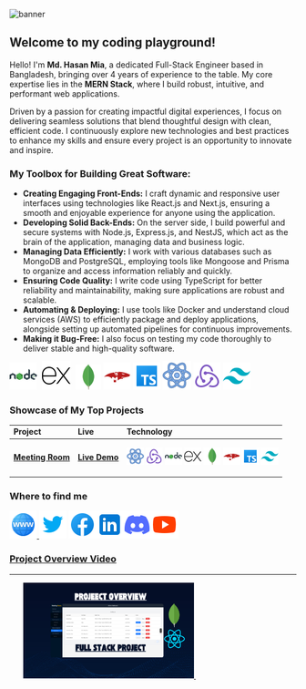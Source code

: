 
<p>
  <img alt="banner" src="https://res.cloudinary.com/deicntkum/image/upload/v1756890636/Abstract_Technology_Profile_LinkedIn_Banner_ybm38l.png" height="250px" width="100%"/>
</p>
<h2>Welcome to my coding playground!</h2>

<p>Hello! I'm <b>Md. Hasan Mia</b>, a dedicated Full-Stack Engineer based in Bangladesh, bringing over 4 years of experience to the table. My core expertise lies in the <b>MERN Stack</b>, where I build robust, intuitive, and performant web applications.</p>

<p>Driven by a passion for creating impactful digital experiences, I focus on delivering seamless solutions that blend thoughtful design with clean, efficient code. I continuously explore new technologies and best practices to enhance my skills and ensure every project is an opportunity to innovate and inspire.</p>

<h3>My Toolbox for Building Great Software:</h3>

<ul>
  <li><b>Creating Engaging Front-Ends:</b> I craft dynamic and responsive user interfaces using technologies like React.js and Next.js, ensuring a smooth and enjoyable experience for anyone using the application.</li>
  <li><b>Developing Solid Back-Ends:</b> On the server side, I build powerful and secure systems with Node.js, Express.js, and NestJS, which act as the brain of the application, managing data and business logic.</li>
  <li><b>Managing Data Efficiently:</b> I work with various databases such as MongoDB and PostgreSQL, employing tools like Mongoose and Prisma to organize and access information reliably and quickly.</li>
  <li><b>Ensuring Code Quality:</b> I write code using TypeScript for better reliability and maintainability, making sure applications are robust and scalable.</li>
  <li><b>Automating & Deploying:</b> I use tools like Docker and understand cloud services (AWS) to efficiently package and deploy applications, alongside setting up automated pipelines for continuous improvements.</li>
  <li><b>Making it Bug-Free:</b> I also focus on testing my code thoroughly to deliver stable and high-quality software.</li>
</ul>

<p>
  <img alt="nodeJs" src="https://raw.githubusercontent.com/devhasanmia/assets/refs/heads/main/icons/nodejs.png" style="margin-right:5px" />
  <img alt="express" style="margin-right:5px" src="https://raw.githubusercontent.com/devhasanmia/assets/refs/heads/main/icons/express.png" /> 
  <img alt="Mongodb" src="https://raw.githubusercontent.com/devhasanmia/assets/refs/heads/main/icons/mongodb.png" width="45"/>
  <img alt="mongoosejs" src="https://raw.githubusercontent.com/devhasanmia/assets/refs/heads/main/icons/mongoose.png" />
  <img alt="typescript" src="https://raw.githubusercontent.com/devhasanmia/assets/refs/heads/main/icons/typescript.png" />
  <img alt="reactjs" src="https://raw.githubusercontent.com/devhasanmia/assets/refs/heads/main/icons/react.png" />
  <img alt="redux" src="https://raw.githubusercontent.com/devhasanmia/assets/refs/heads/main/icons/redux.png" />
  <img alt="tailwindcss" src="https://raw.githubusercontent.com/devhasanmia/assets/refs/heads/main/icons/tailwindcss.png" />
</p>
<h3>Showcase of My Top Projects</h3>
<table style="width:100%>
  <thead align="center">
    <tr border: none;>
      <td><b>Project</b></td>
      <td><b>Live</b></td>
      <td><b>Technology</b></td>
    </tr>
  </thead>
  <tbody>
    <tr>
      <td>
     <a href="https://github.com/devhasanmia/meeting-room">
     <b>Meeting Room</b>
     </a>
      </td>
      <td>
      <a href="https://meeting-room-five.vercel.app/"><b>Live Demo</b></a>
      </td>
      <td>
     <b><p>
       <img alt="reactjs" style="width:30px" src="https://raw.githubusercontent.com/devhasanmia/assets/refs/heads/main/icons/react.png" />
  <img alt="redux" style="width:30px" src="https://raw.githubusercontent.com/devhasanmia/assets/refs/heads/main/icons/redux.png" />
  <img alt="nodeJs" style="width:30px" src="https://raw.githubusercontent.com/devhasanmia/assets/refs/heads/main/icons/nodejs.png" style="margin-right:5px width:30px"" />
  
  <img alt="express"  style="width:30px" src="https://raw.githubusercontent.com/devhasanmia/assets/refs/heads/main/icons/express.png" /> 
  <img alt="Mongodb" style="width:30px" src="https://raw.githubusercontent.com/devhasanmia/assets/refs/heads/main/icons/mongodb.png" width="45"/>
  <img alt="mongoosejs" style="width:30px" src="https://raw.githubusercontent.com/devhasanmia/assets/refs/heads/main/icons/mongoose.png" />
  <img alt="typescript" style="width:30px" src="https://raw.githubusercontent.com/devhasanmia/assets/refs/heads/main/icons/typescript.png" />

  <img alt="tailwindcss" style="width:30px" src="https://raw.githubusercontent.com/devhasanmia/assets/refs/heads/main/icons/tailwindcss.png" />
</p></b>
      </td>
    </tr>
  </tbody>
</table>

<h3>Where to find me</h3>
<p>
<a href="https://portfolio-hasan-eight.vercel.app/" target="_blank"><img alt="Personal Website" src="https://raw.githubusercontent.com/devhasanmia/assets/refs/heads/main/social-icons/website.png" />
<a href="https://x.com/devhashmia" target="_blank"><img alt="Twitter" src="https://raw.githubusercontent.com/devhasanmia/assets/refs/heads/main/social-icons/twitter.png" /></a>
<a href="https://www.facebook.com/devhashmia/" target="_blank"><img alt="Facebook" src="https://raw.githubusercontent.com/devhasanmia/assets/refs/heads/main/social-icons/facebook.png" /><a href="https://www.linkedin.com/in/hasanmiaweb/" target="_blank"><img alt="linkedin" src="https://raw.githubusercontent.com/devhasanmia/assets/refs/heads/main/social-icons/inkedin.png" /><a href="https://discord.com/channels/@md.hasanmia_" target="_blank"><img alt="discord" src="https://raw.githubusercontent.com/devhasanmia/assets/refs/heads/main/social-icons/discord.png" /><a href="youtube" target="_blank"><img alt="discord" src="https://raw.githubusercontent.com/devhasanmia/assets/refs/heads/main/social-icons/youtube.png" />
</p>

<h3>Project Overview Video</h3>
<hr/>
<ul>
  
  <a href="https://youtu.be/oOS4SVWYDQE"><b><img src="https://raw.githubusercontent.com/devhasanmia/assets/refs/heads/main/youtube/meeting-room.png" width="300px" alt="" />
   <a href="https://drive.google.com/drive/folders/1XlxMn2jXnoD1BagWJFrz2z1MSxbrQcXR?usp=sharing"><b><img src="https://res.cloudinary.com/deicntkum/image/upload/v1756889178/Orange_Bright_Colorful_Modern_Abstract_Money_Finance_YouTube_Thumbnail_swsq4i.jpg" width="300px" alt="" />
</ul>
